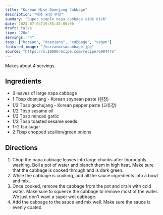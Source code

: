 ```yaml
---
title: "Korean Miso Doenjang Cabbage"
description: "배추 된장 무침"
summary: "Super simple napa cabbage side dish"
date: 2024-07-04T19:55:45-05:00
draft: false
time: "20m"
servings: "4"
tags: ["korean", "doenjang", "cabbage", "vegan"]
featured_image: "/koreanmisocabbage.jpg"
source: "https://m.10000recipe.com/recipe/6904476"
---
```


Makes about 4 servings.

## Ingredients

- 6 leaves of large napa cabbage
- 1 Tbsp doenjang - Korean soybean paste (된장)
- 1/2 Tbsp gochujang - Korean pepper paste (고추장)
- 1/2 Tbsp sesame oil
- 1/2 Tbsp minced garlic
- 1/2 Tbsp toasted sesame seeds
- 1~2 tsp sugar
- 2 Tbsp chopped scallion/green onions

## Directions

1. Chop the napa cabbage leaves into large chunks after thoroughly washing. Boil a pot of water and blanch them in high heat. Make sure that the cabbage is cooked through and is dark green.
2. While the cabbage is cooking, add all the sauce ingredients into a bowl and mix.
3. Once cooked, remove the cabbage from the pot and drain with cold water. Make sure to squeeze the cabbage to remove most of the water. We just don't want a super wet cabbage.
4. Add the cabbage to the sauce and mix well. Make sure the sauce is evenly coated.